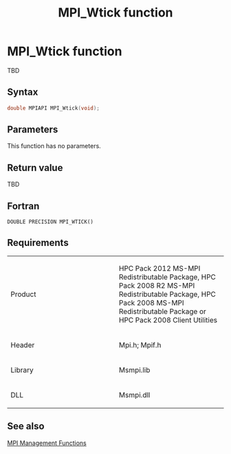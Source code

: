 ﻿---
title: MPI_Wtick function
TOCTitle: MPI_Wtick function
ms:assetid: fa916c75-ea37-4ff2-a85e-975a726e5352
ms:mtpsurl: https://msdn.microsoft.com/en-us/library/Dn520618(v=VS.85)
ms:contentKeyID: 59361089
ms.date: 03/28/2018
mtps_version: v=VS.85
f1_keywords:
- MPI_WTICK
- mpif/MPI_Wtick
- mpi/MPI_WTICK
dev_langs:
- C++
- C
---

# MPI\_Wtick function

TBD

## Syntax

``` c++
double MPIAPI MPI_Wtick(void);
```

## Parameters

This function has no parameters.

## Return value

TBD

## Fortran

    DOUBLE PRECISION MPI_WTICK()

## Requirements

<table>
<colgroup>
<col style="width: 50%" />
<col style="width: 50%" />
</colgroup>
<tbody>
<tr class="odd">
<td><p>Product</p></td>
<td><p>HPC Pack 2012 MS-MPI Redistributable Package, HPC Pack 2008 R2 MS-MPI Redistributable Package, HPC Pack 2008 MS-MPI Redistributable Package or HPC Pack 2008 Client Utilities</p></td>
</tr>
<tr class="even">
<td><p>Header</p></td>
<td>Mpi.h;
Mpif.h</td>
</tr>
<tr class="odd">
<td><p>Library</p></td>
<td>Msmpi.lib</td>
</tr>
<tr class="even">
<td><p>DLL</p></td>
<td>Msmpi.dll</td>
</tr>
</tbody>
</table>


## See also

[MPI Management Functions](mpi-management-functions.md)

